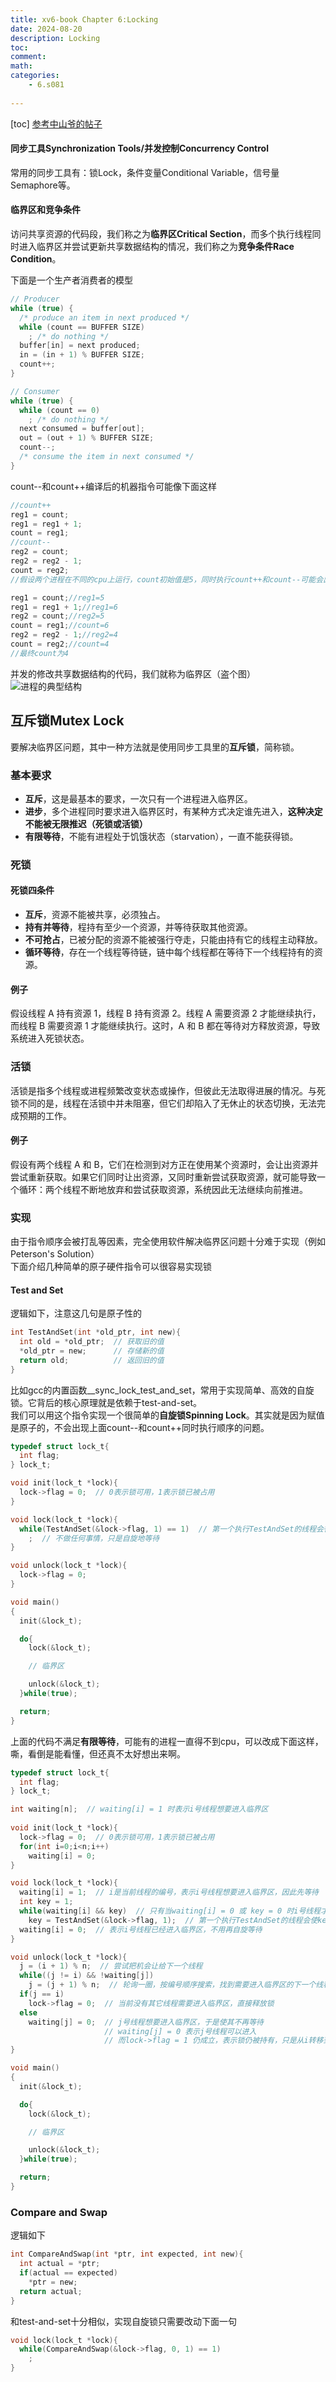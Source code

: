```yaml
---
title: xv6-book Chapter 6:Locking
date: 2024-08-20
description: Locking
toc:
comment: 
math:
categories:
    - 6.s081
    
---
```


[toc]
[参考中山爷的帖子](https://zhuanlan.zhihu.com/p/352699414)
#### 同步工具Synchronization Tools/并发控制Concurrency Control
常用的同步工具有：锁Lock，条件变量Conditional Variable，信号量Semaphore等。

#### 临界区和竞争条件
访问共享资源的代码段，我们称之为**临界区Critical Section**，而多个执行线程同时进入临界区并尝试更新共享数据结构的情况，我们称之为**竞争条件Race Condition**。

下面是一个生产者消费者的模型
```c
// Producer
while (true) {
  /* produce an item in next produced */
  while (count == BUFFER SIZE)
    ; /* do nothing */
  buffer[in] = next produced;
  in = (in + 1) % BUFFER SIZE;
  count++;
}

// Consumer
while (true) {
  while (count == 0)
    ; /* do nothing */
  next consumed = buffer[out];
  out = (out + 1) % BUFFER SIZE;
  count--;
  /* consume the item in next consumed */
}
```
count--和count++编译后的机器指令可能像下面这样
```c
//count++
reg1 = count;
reg1 = reg1 + 1;
count = reg1;
//count--
reg2 = count;
reg2 = reg2 - 1; 
count = reg2;
//假设两个进程在不同的cpu上运行，count初始值是5，同时执行count++和count--可能会出现下面这种情况

reg1 = count;//reg1=5
reg1 = reg1 + 1;//reg1=6
reg2 = count;//reg2=5
count = reg1;//count=6
reg2 = reg2 - 1;//reg2=4
count = reg2;//count=4
//最终count为4
```
并发的修改共享数据结构的代码，我们就称为临界区（盗个图）
![进程的典型结构](image.png)
## 互斥锁Mutex Lock
要解决临界区问题，其中一种方法就是使用同步工具里的**互斥锁**，简称锁。
### 基本要求
- **互斥**，这是最基本的要求，一次只有一个进程进入临界区。
- **进步**，多个进程同时要求进入临界区时，有某种方式决定谁先进入，**这种决定不能被无限推迟（死锁或活锁）**
- **有限等待**，不能有进程处于饥饿状态（starvation），一直不能获得锁。
### 死锁
#### 死锁四条件
- **互斥**，资源不能被共享，必须独占。
- **持有并等待**，程持有至少一个资源，并等待获取其他资源。
- **不可抢占**，已被分配的资源不能被强行夺走，只能由持有它的线程主动释放。
- **循环等待**，存在一个线程等待链，链中每个线程都在等待下一个线程持有的资源。
#### 例子
假设线程 A 持有资源 1，线程 B 持有资源 2。线程 A 需要资源 2 才能继续执行，而线程 B 需要资源 1 才能继续执行。这时，A 和 B 都在等待对方释放资源，导致系统进入死锁状态。
### 活锁
活锁是指多个线程或进程频繁改变状态或操作，但彼此无法取得进展的情况。与死锁不同的是，线程在活锁中并未阻塞，但它们却陷入了无休止的状态切换，无法完成预期的工作。
#### 例子
假设有两个线程 A 和 B，它们在检测到对方正在使用某个资源时，会让出资源并尝试重新获取。如果它们同时让出资源，又同时重新尝试获取资源，就可能导致一个循环：两个线程不断地放弃和尝试获取资源，系统因此无法继续向前推进。
### 实现
由于指令顺序会被打乱等因素，完全使用软件解决临界区问题十分难于实现（例如Peterson's Solution）\
下面介绍几种简单的原子硬件指令可以很容易实现锁
#### Test and Set
逻辑如下，注意这几句是原子性的
```c
int TestAndSet(int *old_ptr, int new){
  int old = *old_ptr;  // 获取旧的值
  *old_ptr = new;      // 存储新的值
  return old;          // 返回旧的值
}
```
比如gcc的内置函数__sync_lock_test_and_set，常用于实现简单、高效的自旋锁。它背后的核心原理就是依赖于test-and-set。\
我们可以用这个指令实现一个很简单的**自旋锁Spinning Lock**。其实就是因为赋值是原子的，不会出现上面count--和count++同时执行顺序的问题。
```c
typedef struct lock_t{
  int flag;
} lock_t;

void init(lock_t *lock){
  lock->flag = 0;  // 0表示锁可用，1表示锁已被占用
}

void lock(lock_t *lock){
  while(TestAndSet(&lock->flag, 1) == 1)  // 第一个执行TestAndSet的线程会得到旧值0而跳出循环
    ;  // 不做任何事情，只是自旋地等待
}

void unlock(lock_t *lock){
  lock->flag = 0;
}

void main()
{
  init(&lock_t);

  do{
    lock(&lock_t);

    // 临界区

    unlock(&lock_t);
  }while(true);

  return;
}
```
上面的代码不满足**有限等待**，可能有的进程一直得不到cpu，可以改成下面这样，嘶，看倒是能看懂，但还真不太好想出来啊。
```c
typedef struct lock_t{
  int flag;
} lock_t;

int waiting[n];  // waiting[i] = 1 时表示i号线程想要进入临界区
 
void init(lock_t *lock){
  lock->flag = 0;  // 0表示锁可用，1表示锁已被占用
  for(int i=0;i<n;i++)
    waiting[i] = 0;
}

void lock(lock_t *lock){
  waiting[i] = 1;  // i是当前线程的编号，表示i号线程想要进入临界区，因此先等待
  int key = 1;
  while(waiting[i] && key)  // 只有当waiting[i] = 0 或 key = 0 时i号线程才能进入临界区
    key = TestAndSet(&lock->flag, 1);  // 第一个执行TestAndSet的线程会使key变为0
  waiting[i] = 0;  // 表示i号线程已经进入临界区，不用再自旋等待
}

void unlock(lock_t *lock){
  j = (i + 1) % n;  // 尝试把机会让给下一个线程
  while((j != i) && !waiting[j])
    j = (j + 1) % n;  // 轮询一圈，按编号顺序搜索，找到需要进入临界区的下一个线程
  if(j == i)
    lock->flag = 0;  // 当前没有其它线程需要进入临界区，直接释放锁
  else
    waiting[j] = 0;  // j号线程想要进入临界区，于是使其不再等待
                     // waiting[j] = 0 表示j号线程可以进入
                     // 而lock->flag = 1 仍成立，表示锁仍被持有，只是从i转移到j
}

void main()
{
  init(&lock_t);

  do{
    lock(&lock_t);

    // 临界区

    unlock(&lock_t);
  }while(true);

  return;
}
```
### Compare and Swap
逻辑如下
```c
int CompareAndSwap(int *ptr, int expected, int new){
  int actual = *ptr;
  if(actual == expected)
    *ptr = new;
  return actual;
}
```
和test-and-set十分相似，实现自旋锁只需要改动下面一句
```c
void lock(lock_t *lock){
  while(CompareAndSwap(&lock->flag, 0, 1) == 1)
    ;
}
```